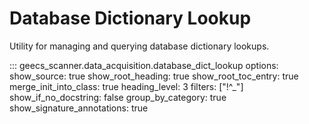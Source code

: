 # Database Dictionary Lookup

Utility for managing and querying database dictionary lookups.

::: geecs_scanner.data_acquisition.database_dict_lookup
    options:
      show_source: true
      show_root_heading: true
      show_root_toc_entry: true
      merge_init_into_class: true
      heading_level: 3
      filters: ["!^_"]
      show_if_no_docstring: false
      group_by_category: true
      show_signature_annotations: true
